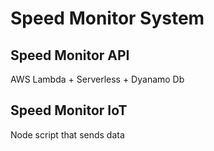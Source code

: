 # Speed Monitor System

## Speed Monitor API

AWS Lambda + Serverless + Dyanamo Db

## Speed Monitor IoT

Node script that sends data
